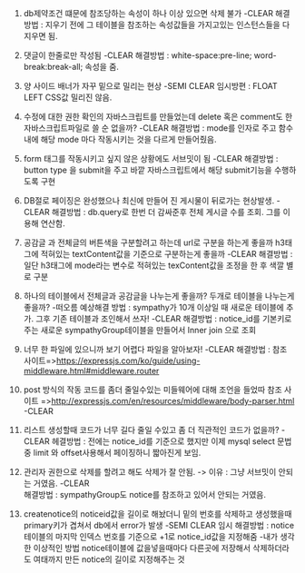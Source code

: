 1. db제약조건 떄문에 참조당하는 속성이 하나 이상 있으면 삭제 불가
   -CLEAR
      해결방법 : 지우기 전에 그 테이블을 참조하는 속성값들을 가지고있는 인스턴스들을 다 지우면 됨.
   
2. 댓글이 한줄로만 작성됨
   -CLEAR
      해결방법 : white-space:pre-line; word-break:break-all; 속성을 줌.

3. 양 사이드 배너가 자꾸 밑으로 밀리는 현상
  -SEMI CLEAR
   임시방편 : FLOAT LEFT CSS값 밀리진 않음.

4. 수정에 대한 권한 확인의 자바스크립트를 만들었는데 delete 혹은 comment도 한 자바스크립트파일로 쓸 순 없을까?
   -CLEAR
      해결방법 : mode를 인자로 주고 함수내에 해당 mode 마다 작동시키는 것을 다르게 만들어줬음.

5. form 태그를 작동시키고 싶지 않은 상황에도 서브밋이 됨
 -CLEAR 
      해결방법 : button type 을 submit을 주고 바깥 자바스크립트에서 해당 submit기능을 수행하도록 구현

6. DB절로 페이징은 완성했으나 최신에 만들어 진 게시물이 뒤로가는 현상발생.
   -CLEAR
      해결방법 : db.query로 한번 더 감싸준후 전체 게시글 수를 조회. 그를 이용해 연산함.

7. 공감글 과 전체글의 버튼색을 구분할려고 하는데 url로 구분을 하는게 좋을까 h3태그에 적혀있는 textContent값을 기준으로 구분하는게 좋을까
   -CLEAR
      해결방법 : 일단 h3태그에 mode라는 변수로 적혀있는 texContent값을 조정을 한 후 색깔 별로 구분

8. 하나의 테이블에서 전체글과 공감글을 나누는게 좋을까? 두개로 테이블을 나누는게 좋을까?
   -떠오름
      예상해결 방법 : sympathy가 10개 이상일 때 새로운 테이블에 추가. 그후 기존 테이블과 조인해서 쓰자!
      -CLEAR
         해결방법 : notice_id를 기본키로 주는 새로운 sympathyGroup테이블을 만들어서 Inner join 으로 조회

9. 너무 한 파일에 있으니까 보기 어렵다 파일을 알아보자!
   -CLEAR
      해결방법 : 참조 사이트=>https://expressjs.com/ko/guide/using-middleware.html#middleware.router

10. post 방식의 작동 코드를 좀더 줄일수있는 미들웨어에 대해 조언을 들었따
   참조 사이트 =>http://expressjs.com/en/resources/middleware/body-parser.html
   -CLEAR

11. 리스트 생성할때 코드가 너무 길다 줄일 수있고 좀 더 직관적인 코드가 없을까?
   -CLEAR
      헤결방법 : 전에는 notice_id를 기준으로 했지만 이제 mysql select 문법 중 limit 와 offset사용해서 페이징하니 짧아진게 보임.

12. 관리자 권한으로 삭제를 할려고 해도 삭제가 잘 안됨.
   -> 이유 : 그냥 서브밋이 안되는 거였음.
      -CLEAR  
         해결방법 : sympathyGroup도 notice를 참조하고 있어서 안되는 거였음.

13. createnotice의 noticeid값을 길이로 해놨더니 밑의 번호를 삭제하고 생성했을때 primary키가 겹쳐서 db에서 error가 발생
   -SEMI CLEAR
      임시 해결방법 : notice테이블의 마지막 인덱스 번호를 기준으로 +1로 notice_id값을 지정해줌
   -내가 생각한 이상적인 방법
      notice테이블에 값을넣을때마다 다른곳에 저장해서 삭제하더라도 여태까지 만든 notice의 길이로 지정해주는 것
